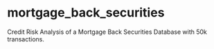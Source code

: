 # mortgage_back_securities
Credit Risk Analysis of a Mortgage Back Securities Database with 50k transactions.
